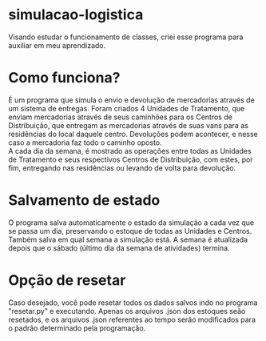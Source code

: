 # simulacao-logistica
Visando estudar o funcionamento de classes, criei esse programa para auxiliar em meu aprendizado.

# Como funciona?
É um programa que simula o envio e devolução de mercadorias através de um sistema de entregas. Foram criados 4 Unidades de Tratamento,
que enviam mercadorias através de seus caminhões para os Centros de Distribuição, que entregam as mercadorias através de suas vans para
as residências do local daquele centro. Devoluções podem acontecer, e nesse caso a mercadoria faz todo o caminho oposto.  
A cada dia da semana, é mostrado as operações entre todas as Unidades de Tratamento e seus respectivos Centros de Distribuição, com estes,
por fim, entregando nas residências ou levando de volta para devolução.

# Salvamento de estado
O programa salva automaticamente o estado da simulação a cada vez que se passa um dia, preservando o estoque de todas as Unidades
e Centros. Também salva em qual semana a simulação está. A semana é atualizada depois que o sábado (último dia da semana de atividades) termina.

# Opção de resetar
Caso desejado, você pode resetar todos os dados salvos indo no programa "resetar.py" e executando. Apenas os arquivos .json dos
estoques seão resetados, e os arquivos .json referentes ao tempo serão modificados para o padrão determinado pela programação.